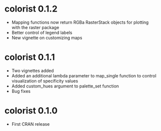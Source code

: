 # colorist 0.1.2

- Mapping functions now return RGBa RasterStack objects for plotting with the raster package
- Better control of legend labels
- New vignette on customizing maps

# colorist 0.1.1

- Two vignettes added
- Added an additional lambda parameter to map_single function to control visualization of specificity values
- Added custom_hues argument to palette_set function
- Bug fixes

# colorist 0.1.0

- First CRAN release
